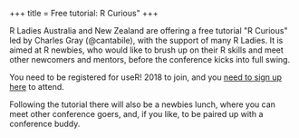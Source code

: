 +++
title = Free tutorial: R Curious"
+++


R Ladies Australia and New Zealand are offering a free tutorial "R Curious" led by Charles Gray (@cantabile), with the support of many R Ladies.  It is aimed at R newbies, who would like to brush up on their R skills and meet other newcomers and mentors, before the conference kicks into full swing.

You need to be registered for useR! 2018 to join, and you [need to sign up here](https://goo.gl/forms/k3FqgLd7RRnnaKT43) to attend.

Following the tutorial there will also be a newbies lunch, where you can meet other conference goers, and, if you like, to be paired up with a conference buddy.



